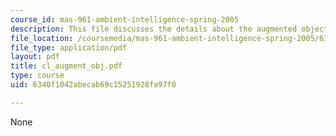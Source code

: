 ```yaml
---
course_id: mas-961-ambient-intelligence-spring-2005
description: This file discusses the details about the augmented object, shoes.
file_location: /coursemedia/mas-961-ambient-intelligence-spring-2005/6340f1042abecab69c15251928fa97f0_cl_augment_obj.pdf
file_type: application/pdf
layout: pdf
title: cl_augment_obj.pdf
type: course
uid: 6340f1042abecab69c15251928fa97f0

---
```

None